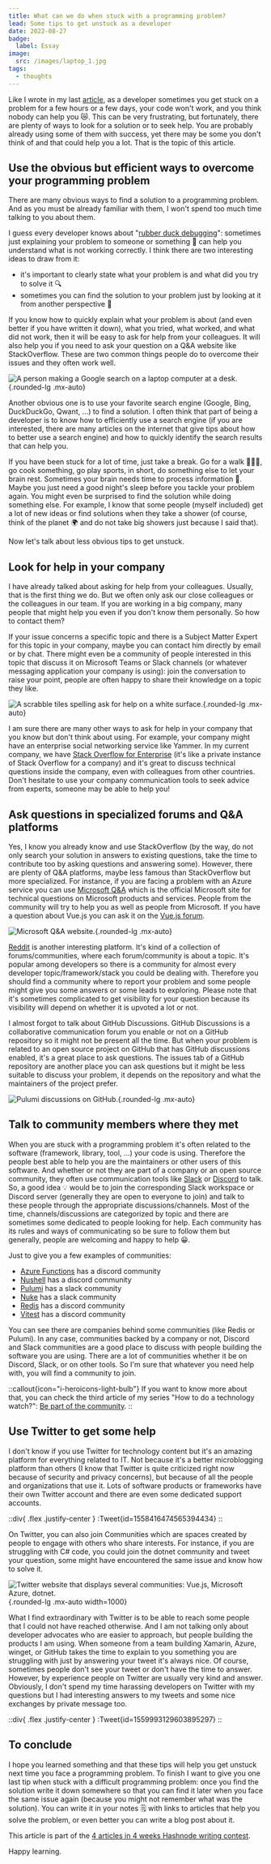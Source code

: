 ```yaml
---
title: What can we do when stuck with a programming problem?
lead: Some tips to get unstuck as a developer
date: 2022-08-27
badge:
  label: Essay
image:
  src: /images/laptop_1.jpg
tags:
  - thoughts
---
```


Like I wrote in my last [article](https://www.techwatching.dev/posts/be-a-developer), as a developer sometimes you get stuck on a problem for a few hours or a few days, your code won't work, and you think nobody can help you 😿. This can be very frustrating, but fortunately, there are plenty of ways to look for a solution or to seek help. You are probably already using some of them with success, yet there may be some you don't think of and that could help you a lot. That is the topic of this article.

## Use the obvious but efficient ways to overcome your programming problem

There are many obvious ways to find a solution to a programming problem. And as you must be already familiar with them, I won't spend too much time talking to you about them. 

I guess every developer knows about "[rubber duck debugging](https://en.wikipedia.org/wiki/Rubber_duck_debugging)": sometimes just explaining your problem to someone or something 🦆 can help you understand what is not working correctly. I think there are two interesting ideas to draw from it: 
- it's important to clearly state what your problem is and what did you try to solve it 🔍
- sometimes you can find the solution to your problem just by looking at it from another perspective 🔭

If you know how to quickly explain what your problem is about (and even better if you have written it down), what you tried, what worked, and what did not work, then it will be easy to ask for help from your colleagues. It will also help you if you need to ask your question on a Q&A website like StackOverflow. These are two common things people do to overcome their issues and they often work well.

![A person making a Google search on a laptop computer at a desk.](/posts/images/getunstuck_google.jpg){.rounded-lg .mx-auto}

Another obvious one is to use your favorite search engine (Google, Bing, DuckDuckGo, Qwant, ...) to find a solution. I often think that part of being a developer is to know how to efficiently use a search engine (if you are interested, there are many articles on the internet that give tips about how to better use a search engine) and how to quickly identify the search results that can help you.

If you have been stuck for a lot of time, just take a break. Go for a walk 🚶🏽‍♀️, go cook something, go play sports, in short, do something else to let your brain rest. Sometimes your brain needs time to process information 🧠. Maybe you just need a good night's sleep before you tackle your problem again. You might even be surprised to find the solution while doing something else. For example, I know that some people (myself included) get a lot of new ideas or find solutions when they take a shower (of course, think of the planet 🌍 and do not take big showers just because I said that).

Now let's talk about less obvious tips to get unstuck.

## Look for help in your company

I have already talked about asking for help from your colleagues. Usually, that is the first thing we do. But we often only ask our close colleagues or the colleagues in our team. If you are working in a big company, many people that might help you even if you don't know them personally. So how to contact them?

If your issue concerns a specific topic and there is a Subject Matter Expert for this topic in your company, maybe you can contact him directly by email or by chat. There might even be a community of people interested in this topic that discuss it on Microsoft Teams or Slack channels (or whatever messaging application your company is using): join the conversation to raise your point, people are often happy to share their knowledge on a topic they like. 

![A scrabble tiles spelling ask for help on a white surface.](/posts/images/getunstuck_help.jpg){.rounded-lg .mx-auto}

I am sure there are many other ways to ask for help in your company that you know but don't think about using. For example, your company might have an enterprise social networking service like Yammer. In my current company, we have [Stack Overflow for Enterprise](https://stackoverflow.co/teams) (it's like a private instance of Stack Overflow for a company) and it's great to discuss technical questions inside the company, even with colleagues from other countries. Don't hesitate to use your company communication tools to seek advice from experts, someone may be able to help you!

## Ask questions in specialized forums and Q&A platforms

Yes, I know you already know and use StackOverflow (by the way, do not only search your solution in answers to existing questions, take the time to contribute too by asking questions and answering some). However, there are plenty of Q&A platforms, maybe less famous than StackOverflow but more specialized. For instance, if you are facing a problem with an Azure service you can use [Microsoft Q&A](https://docs.microsoft.com/en-us/answers/) which is the official Microsoft site for technical questions on Microsoft products and services. People from the community will try to help you as well as people from Microsoft. If you have a question about Vue.js you can ask it on the [Vue.js forum](https://forum.vuejs.org/).

![Microsoft Q&A website.](/posts/images/getunstuck_microsoft_qna.png){.rounded-lg .mx-auto}

[Reddit](https://www.reddit.com/) is another interesting platform. It's kind of a collection of forums/communities, where each forum/community is about a topic. It's popular among developers so there is a community for almost every developer topic/framework/stack you could be dealing with. Therefore you should find a community where to report your problem and some people might give you some answers or some leads to exploring. Please note that it's sometimes complicated to get visibility for your question because its visibility will depend on whether it is upvoted a lot or not.

I almost forgot to talk about GitHub Discussions. GitHub Discussions is a collaborative communication forum you enable or not on a GitHub repository so it might not be present all the time. But when your problem is related to an open source project on GitHub that has GitHub discussions enabled, it's a great place to ask questions. The issues tab of a GitHub repository are another place you can ask questions but it might be less suitable to discuss your problem, it depends on the repository and what the maintainers of the project prefer.

![Pulumi discussions on GitHub.](/posts/images/getunstuck_pulumi.png){.rounded-lg .mx-auto}

## Talk to community members where they met

When you are stuck with a programming problem it's often related to the software (framework, library, tool, ...) your code is using. Therefore the people best able to help you are the maintainers or other users of this software. And whether or not they are part of a company or an open source community, they often use communication tools like [Slack](https://slack.com/) or [Discord](https://discord.com/) to talk. So, a good idea 💡 would be to join the corresponding Slack workspace or Discord server (generally they are open to everyone to join) and talk to these people through the appropriate discussions/channels. Most of the time, channels/discussions are categorized by topic and there are sometimes some dedicated to people looking for help. Each community has its rules and ways of communicating so be sure to follow them but generally, people are welcoming and happy to help 😀.

Just to give you a few examples of communities:
- [Azure Functions](http://aka.ms/functions/discord) has a discord community
- [Nushell](https://discord.gg/NtAbbGn) has a discord community
- [Pulumi](https://slack.pulumi.com/) has a slack community
- [Nuke](https://communityinviter.com/apps/nukebuildnet/nuke) has a slack community
- [Redis](https://discord.gg/redis) has a discord community
- [Vitest](https://chat.vitest.dev/) has a discord community

You can see there are companies behind some communities (like Redis or Pulumi). In any case, communities backed by a company or not, Discord and Slack communities are a good place to discuss with people building the software you are using. There are a lot of communities whether it be on Discord, Slack, or on other tools. So I'm sure that whatever you need help with, you will find a community to join.

::callout{icon="i-heroicons-light-bulb"}
If you want to know more about that, you can check the third article of my series "How to do a technology watch?": [Be part of the community](https://www.techwatching.dev/posts/technology-watch-part3).
::

## Use Twitter to get some help

I don't know if you use Twitter for technology content but it's an amazing platform for everything related to IT. Not because it's a better microblogging platform than others (I know that Twitter is quite criticized right now because of security and privacy concerns), but because of all the people and organizations that use it. Lots of software products or frameworks have their own Twitter account and there are even some dedicated support accounts.

::div{ .flex .justify-center }
  :Tweet{id=1558416474565394434}
::

On Twitter, you can also join Communities which are spaces created by people to engage with others who share interests. For instance, if you are struggling with C# code, you could join the dotnet community and tweet your question, some might have encountered the same issue and know how to solve it.

![Twitter website that displays several communities: Vue.js, Microsoft Azure, dotnet.](/posts/images/getunstuck_twitter_communities.png){.rounded-lg .mx-auto width=1000}

What I find extraordinary with Twitter is to be able to reach some people that I could not have reached otherwise. And I am not talking only about developer advocates who are easier to approach, but people building the products I am using. When someone from a team building Xamarin, Azure, winget, or GitHub takes the time to explain to you something you are struggling with just by answering your tweet it's always nice. Of course, sometimes people don't see your tweet or don't have the time to answer. However, by experience people on Twitter are usually very kind and answer. Obviously, I don't spend my time harassing developers on Twitter with my questions but I had interesting answers to my tweets and some nice exchanges by private message too.

::div{ .flex .justify-center }
  :Tweet{id=1559993129603895297}
::

## To conclude

I hope you learned something and that these tips will help you get unstuck next time you face a programming problem. To finish I want to give you one last tip when stuck with a difficult programming problem: once you find the solution write it down somewhere so that you can find it later when you face the same issue again (because you might not remember what was the solution). You can write it in your notes 🗒️ with links to articles that help you solve the problem, or even better you can write a blog post about it.

This article is part of the [4 articles in 4 weeks Hashnode writing contest](https://townhall.hashnode.com/4-articles-in-4-weeks-hashnode-writing-contest).

Happy learning.
